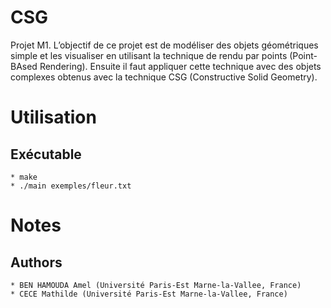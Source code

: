 CSG
===

Projet M1.
L’objectif de ce projet est de modéliser des objets géométriques simple et les visualiser en utilisant la technique de rendu par points (Point-BAsed Rendering). Ensuite il faut appliquer cette technique avec des objets complexes obtenus avec la technique CSG (Constructive Solid Geometry).

Utilisation
===========

## Exécutable
    * make
    * ./main exemples/fleur.txt
  
Notes
=====

## Authors
    * BEN HAMOUDA Amel (Université Paris-Est Marne-la-Vallee, France)
    * CECE Mathilde (Université Paris-Est Marne-la-Vallee, France)